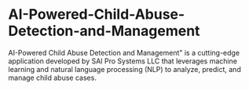 # AI-Powered-Child-Abuse-Detection-and-Management
AI-Powered Child Abuse Detection and Management" is a cutting-edge application developed by SAI Pro Systems LLC that leverages machine learning and natural language processing (NLP) to analyze, predict, and manage child abuse cases.
